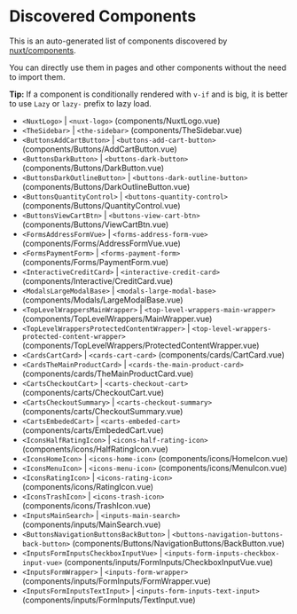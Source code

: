 # Discovered Components

This is an auto-generated list of components discovered by [nuxt/components](https://github.com/nuxt/components).

You can directly use them in pages and other components without the need to import them.

**Tip:** If a component is conditionally rendered with `v-if` and is big, it is better to use `Lazy` or `lazy-` prefix to lazy load.

- `<NuxtLogo>` | `<nuxt-logo>` (components/NuxtLogo.vue)
- `<TheSidebar>` | `<the-sidebar>` (components/TheSidebar.vue)
- `<ButtonsAddCartButton>` | `<buttons-add-cart-button>` (components/Buttons/AddCartButton.vue)
- `<ButtonsDarkButton>` | `<buttons-dark-button>` (components/Buttons/DarkButton.vue)
- `<ButtonsDarkOutlineButton>` | `<buttons-dark-outline-button>` (components/Buttons/DarkOutlineButton.vue)
- `<ButtonsQuantityControl>` | `<buttons-quantity-control>` (components/Buttons/QuantityControl.vue)
- `<ButtonsViewCartBtn>` | `<buttons-view-cart-btn>` (components/Buttons/ViewCartBtn.vue)
- `<FormsAddressFormVue>` | `<forms-address-form-vue>` (components/Forms/AddressFormVue.vue)
- `<FormsPaymentForm>` | `<forms-payment-form>` (components/Forms/PaymentForm.vue)
- `<InteractiveCreditCard>` | `<interactive-credit-card>` (components/Interactive/CreditCard.vue)
- `<ModalsLargeModalBase>` | `<modals-large-modal-base>` (components/Modals/LargeModalBase.vue)
- `<TopLevelWrappersMainWrapper>` | `<top-level-wrappers-main-wrapper>` (components/TopLevelWrappers/MainWrapper.vue)
- `<TopLevelWrappersProtectedContentWrapper>` | `<top-level-wrappers-protected-content-wrapper>` (components/TopLevelWrappers/ProtectedContentWrapper.vue)
- `<CardsCartCard>` | `<cards-cart-card>` (components/cards/CartCard.vue)
- `<CardsTheMainProductCard>` | `<cards-the-main-product-card>` (components/cards/TheMainProductCard.vue)
- `<CartsCheckoutCart>` | `<carts-checkout-cart>` (components/carts/CheckoutCart.vue)
- `<CartsCheckoutSummary>` | `<carts-checkout-summary>` (components/carts/CheckoutSummary.vue)
- `<CartsEmbededCart>` | `<carts-embeded-cart>` (components/carts/EmbededCart.vue)
- `<IconsHalfRatingIcon>` | `<icons-half-rating-icon>` (components/icons/HalfRatingIcon.vue)
- `<IconsHomeIcon>` | `<icons-home-icon>` (components/icons/HomeIcon.vue)
- `<IconsMenuIcon>` | `<icons-menu-icon>` (components/icons/MenuIcon.vue)
- `<IconsRatingIcon>` | `<icons-rating-icon>` (components/icons/RatingIcon.vue)
- `<IconsTrashIcon>` | `<icons-trash-icon>` (components/icons/TrashIcon.vue)
- `<InputsMainSearch>` | `<inputs-main-search>` (components/inputs/MainSearch.vue)
- `<ButtonsNavigationButtonsBackButton>` | `<buttons-navigation-buttons-back-button>` (components/Buttons/NavigationButtons/BackButton.vue)
- `<InputsFormInputsCheckboxInputVue>` | `<inputs-form-inputs-checkbox-input-vue>` (components/inputs/FormInputs/CheckboxInputVue.vue)
- `<InputsFormWrapper>` | `<inputs-form-wrapper>` (components/inputs/FormInputs/FormWrapper.vue)
- `<InputsFormInputsTextInput>` | `<inputs-form-inputs-text-input>` (components/inputs/FormInputs/TextInput.vue)
